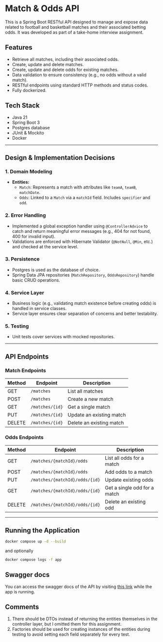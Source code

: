 # Match & Odds API

This is a Spring Boot RESTful API designed to manage and expose data related to football and basketball matches and
their associated
betting odds. It was developed as part of a take-home interview assignment.

## Features

- Retrieve all matches, including their associated odds.
- Create, update and delete matches.
- Create, update and delete odds for existing matches.
- Data validation to ensure consistency (e.g., no odds without a valid match).
- RESTful endpoints using standard HTTP methods and status codes.
- Fully dockerized.

## Tech Stack

- Java 21
- Spring Boot 3
- Postgres database
- JUnit & Mockito
- Docker

---

## Design & Implementation Decisions

### 1. Domain Modeling

- **Entities:**
    - `Match`: Represents a match with attributes like `teamA`, `teamB`, `matchDate`.
    - `Odds`: Linked to a `Match` via a `matchId` field. Includes `specifier` and `odd`.

### 2. Error Handling

- Implemented a global exception handler using `@ControllerAdvice` to catch and return meaningful error messages (e.g.,
  404 for not found, 400 for invalid input).
- Validations are enforced with Hibernate Validator (`@NotNull`, `@Min`, etc.) and checked at the service level.

### 3. Persistence

- Postgres is used as the database of choice.
- Spring Data JPA repositories (`MatchRepository`, `OddsRepository`) handle basic CRUD operations.

### 4. Service Layer

- Business logic (e.g., validating match existence before creating odds) is handled in service classes.
- Service layer ensures clear separation of concerns and better testability.

### 5. Testing

- Unit tests cover services with mocked repositories.

---

## API Endpoints

### Match Endpoints

| Method | Endpoint        | Description              |
|--------|-----------------|--------------------------|
| GET    | `/matches`      | List all matches         |
| POST   | `/matches`      | Create a new match       |
| GET    | `/matches/{id}` | Get a single match       |
| PUT    | `/matches/{id}` | Update an existing match |
| DELETE | `/matches/{id}` | Delete an existing match |               

### Odds Endpoints

| Method | Endpoint                       | Description                  |
|--------|--------------------------------|------------------------------|
| GET    | `/matches/{matchId}/odds`      | List all odds for a match    |
| POST   | `/matches/{matchId}/odds`      | Add odds to a match          |
| PUT    | `/matches/{matchId}/odds/{id}` | Update existing odds         |
| GET    | `/matches/{matchId}/odds/{id}` | Get a single odd for a match |
| DELETE | `/matches/{matchId}/odds/{id}` | Delete an existing odd       |

---

## Running the Application

```bash
docker compose up -d --build
```

and optionally

```bash
docker compose logs -f app
```

## Swagger docs

You can access the swagger docs of the API by visiting [this link](http://localhost:1234/swagger-ui/index.html) while
the app is running.

## Comments

1. There should be DTOs instead of returning the entities themselves in the controller layer, but I omitted them for
   this assignment.
2. Factories should be used for creating instances of the entities during testing to avoid setting each field separately
   for every test.